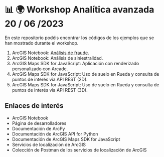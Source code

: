 # 📊 🌍 Workshop Analítica avanzada 20 / 06 /2023

En este repositorio podéis encontrar los códigos de los ejemplos que se han mostrado durante el workshop.
1. ArcGIS Notebook: [Análisis de fraude](./AnalisisFraude.ipynb).
2. ArcGIS Notebook: Análisis de siniestralidad.
3. ArcGIS Maps SDK for JavaScript: Aplicación con renderizado personalizado con Arcade.
4. ArcGIS Maps SDK for JavaScript: Uso de suelo en Rueda y consulta de puntos de interés via API REST (2D).
5. ArcGIS Maps SDK for JavaScript: Uso de suelo en Rueda y consulta de puntos de interés via API REST (3D).

## Enlaces de interés
- ArcGIS Notebook
- Página de desarrolladores
- Documentación de ArcPy
- Documentación de ArcGIS API for Python
- Documentación de ArcGIS Maps SDK for JavaScript
- Servicios de localización de ArcGIS
- Colección de Postman de los servicios de localización de ArcGIS